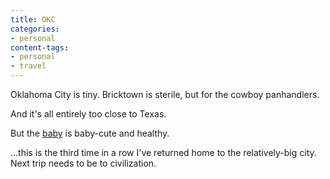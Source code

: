 ```yaml
---
title: OKC
categories:
- personal
content-tags:
- personal
- travel
---
```


Oklahoma City is tiny.  Bricktown is sterile, but for the cowboy panhandlers.

And it's all entirely too close to Texas.

But the [baby][1] is baby-cute and healthy.

...this is the third time in a row I've returned home to the relatively-big city.  Next trip needs to be to civilization.

   [1]: http://www.myspace.com/blondi9724
